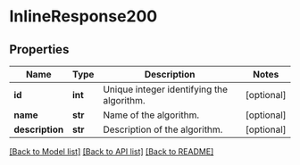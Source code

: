 # InlineResponse200

## Properties
Name | Type | Description | Notes
------------ | ------------- | ------------- | -------------
**id** | **int** | Unique integer identifying the algorithm. | [optional] 
**name** | **str** | Name of the algorithm. | [optional] 
**description** | **str** | Description of the algorithm. | [optional] 

[[Back to Model list]](../README.md#documentation-for-models) [[Back to API list]](../README.md#documentation-for-api-endpoints) [[Back to README]](../README.md)

